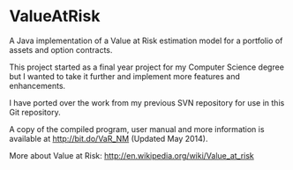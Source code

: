 ValueAtRisk
===========

A Java implementation of a Value at Risk estimation model for a portfolio of assets and option contracts.

This project started as a final year project for my Computer Science degree but I wanted to take it further and implement more features and enhancements.

I have ported over the work from my previous SVN repository for use in this Git repository.

A copy of the compiled program, user manual and more information is available at http://bit.do/VaR_NM (Updated May 2014).

More about Value at Risk: http://en.wikipedia.org/wiki/Value_at_risk
